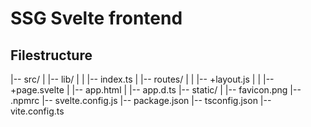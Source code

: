 # SSG Svelte frontend

## Filestructure

|-- src/                    <!-- Source code directory -->
|   |-- lib/                <!-- Library utilities and shared code -->
|   |   |-- index.ts        <!-- Main entry point for library utilities -->
|   |-- routes/             <!-- Application routes and pages -->
|   |   |-- +layout.js      <!-- Layout configuration for routes -->
|   |   |-- +page.svelte    <!-- Main page component for the route -->
|   |-- app.html            <!-- Base HTML template for the Svelte app -->
|   |-- app.d.ts            <!-- TypeScript declarations for the app -->
|-- static/                 <!-- Static assets like images, fonts, etc. -->
|   |-- favicon.png         <!-- Favicon for the website -->
|-- .npmrc                  <!-- NPM configuration file -->
|-- svelte.config.js        <!-- Svelte-specific configuration -->
|-- package.json            <!-- Project metadata and dependencies -->
|-- tsconfig.json           <!-- TypeScript configuration -->
|-- vite.config.ts          <!-- Vite build tool configuration -->


